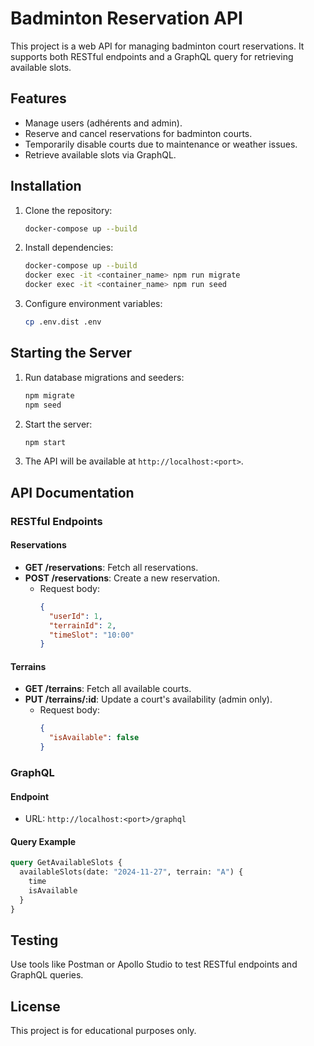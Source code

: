 
# Badminton Reservation API

This project is a web API for managing badminton court reservations. It supports both RESTful endpoints and a GraphQL query for retrieving available slots.

## Features

- Manage users (adhérents and admin).
- Reserve and cancel reservations for badminton courts.
- Temporarily disable courts due to maintenance or weather issues.
- Retrieve available slots via GraphQL.

## Installation

1. Clone the repository:
   ```bash
   docker-compose up --build

   ```
2. Install dependencies:
   ```bash
   docker-compose up --build
   docker exec -it <container_name> npm run migrate
   docker exec -it <container_name> npm run seed

   ```
3. Configure environment variables:
   ```bash
   cp .env.dist .env
   ```


## Starting the Server

1. Run database migrations and seeders:
   ```bash
   npm migrate
   npm seed
   ```
2. Start the server:
   ```bash
   npm start
   ```
3. The API will be available at `http://localhost:<port>`.

## API Documentation

### RESTful Endpoints

#### Reservations
- **GET /reservations**: Fetch all reservations.
- **POST /reservations**: Create a new reservation.
  - Request body:
    ```json
    {
      "userId": 1,
      "terrainId": 2,
      "timeSlot": "10:00"
    }
    ```

#### Terrains
- **GET /terrains**: Fetch all available courts.
- **PUT /terrains/:id**: Update a court's availability (admin only).
  - Request body:
    ```json
    {
      "isAvailable": false
    }
    ```

### GraphQL

#### Endpoint
- URL: `http://localhost:<port>/graphql`

#### Query Example
```graphql
query GetAvailableSlots {
  availableSlots(date: "2024-11-27", terrain: "A") {
    time
    isAvailable
  }
}
```

## Testing

Use tools like Postman or Apollo Studio to test RESTful endpoints and GraphQL queries.

## License

This project is for educational purposes only.
